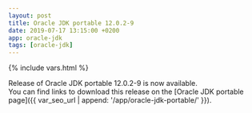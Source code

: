 ```yaml
---
layout: post
title: Oracle JDK portable 12.0.2-9
date: 2019-07-17 13:15:00 +0200
app: oracle-jdk
tags: [oracle-jdk]
---
```

{% include vars.html %}

Release of Oracle JDK portable 12.0.2-9 is now available.<br />
You can find links to download this release on the [Oracle JDK portable page]({{ var_seo_url | append: '/app/oracle-jdk-portable/' }}).